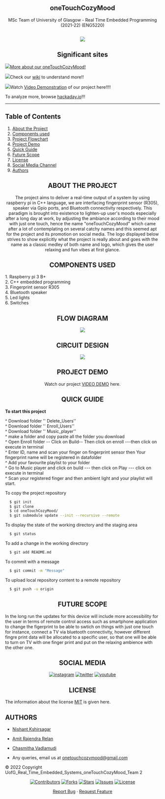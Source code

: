 <div align="center">
 
## oneTouchCozyMood

 <div align="center">
  
  MSc Team of University of Glasgow - Real Time Embedded Programming (2021-22) (ENG5220)
 
  
  
  
   
  
 ![](https://github.com/Nishant-web/oneTouchCozyMood/blob/main/Logos/IMG_0050.jpg)
 ----
  
  
  
## **Significant sites**
  
  
  <div align="left">
   
  
  
   ![](https://github.com/Nishant-web/oneTouchCozyMood/blob/main/Logos/kiss-face-emoji.jpg)[More about our oneTouchCozyMood!](https://github.com/Nishant-web/oneTouchCozyMood)
  
   ![](https://github.com/Nishant-web/oneTouchCozyMood/blob/main/Logos/emoticon.jpg)Check our [wiki](https://github.com/Nishant-web/oneTouchCozyMood/wiki) to understand more!!
  
   ![](https://github.com/Nishant-web/oneTouchCozyMood/blob/main/Logos/thumbup_good_emoticon-512.jpg)Watch [Video Demonstration](https://www.youtube.com/channel/UCGz5qoQ1cUQMT-c8PuJZ9TA) of our project here!!!!
  
   To analyze more, browse [hackaday.io](https://hackaday.io/project/184873-one-touch-cozy-mood)!!!
  
 -----
   
 <div align="left">
 
 ## **Table of Contents**
 
 <div align="left">
  
 1. [About the Project](#about-the-project) <br/>
 2. [Components used](#components-used) <br/>
 2. [Project Flowchart](#flow-diagram) <br/>
 3. [Project Demo](#project-demo) <br/>
 4. [Quick Guide](#quick-guide) <br/>
 5. [Future Scope](#future-scope) <br/>
 6. [License](#license) <br/>
 7. [Social Media Channel](#social-media) <br/>
 8. [Authors](#authors) <br/>
 
  
 
  
  
  <div align="center">
   
 ## **ABOUT THE PROJECT**
  
  The project aims to deliver a real-time output of a system by using raspberry pi in C++ language, we are interfacing fingerprint sensor (R305), speaker via Gpio ports, and Bluetooth connectivity respectively. This paradigm is brought into existence to lighten-up user's moods especially after a long day at work, by adjusting the ambiance according to their mood with just one touch, hence the name "oneTouchCozyMood" which came after a lot of contemplating on several catchy names and this seemed apt for the project and its promotion on social media. The logo displayed below strives to show explicitly what the project is really about and goes with the name as a classic medley of both name and logo, which gives the user relaxing and fun vibes at first glance.


   
  ## **COMPONENTS USED**
 
 <div align="left">
 1. Raspberry pi 3 B+ <br/>
 2. C++ embedded programming  <br/>
 3. Fingerprint sensor R305  <br/>
 4. Bluetooth speaker  <br/>
 5. Led lights <br/>
 6. Switches <br/>
 

  
<div align="center">
 
## **FLOW DIAGRAM**
   
  ![](https://github.com/Nishant-web/oneTouchCozyMood/blob/main/Logos/df84aa7c-3fcc-4fed-8a76-738bd423b2a5.jpg)
  
 <div align="center"> 
  
  
## **CIRCUIT DESIGN** 

![](https://github.com/Nishant-web/oneTouchCozyMood/blob/main/1EEF1B91-5769-496E-8CA6-E3CD94541B67.jpeg)
 
 <div align="center">
 
## **PROJECT DEMO**  
  Watch our project [VIDEO DEMO](https://www.youtube.com/watch?v=O_imgMwheiM) here.

  

## **QUICK GUIDE** 
  <div align="left">
   
  
   **To start this project**
 
   ^ Download folder '' Delete_Users'' <br/>
   ^ Download folder '' Enroll_Users'' <br/>
   ^ Download folder '' Music_player'' <br/>
   ^ make a folder and copy paste all the folder you download <br/>
   ^ Open Enroll folder -- Click on Build-- Then click on enroll ---then click on execute in terminal <br/>
   ^ Enter ID, name and scan your finger on fingerprint sensor then Your fingerprint name will be registered in datafolder <br/>
   ^ Add your favourite playlist to your folder <br/>
   ^ Go to Music player and click on build --- then click on Play --- click on execute in terminal <br/>
   ^ Scan your registered finger and then ambient light and your playlist will start. <br/>
   

  To copy the project repository

```bash
  $ git init 
  $ git clone 
  $ cd oneTouchCozyMood/
  $ git submodule update --init --recursive --remote 
```
To display the state of the working directory and the staging area

```bash
  $ git status
```
To add a change in the working directory 

```bash
  $ git add README.md
```
To commit with a message

```bash
  $ git commit -m "Message"
```
To upload local repository content to a remote repository

```bash
  $ git push -u origin
```
  
 
<div align="center">
     
## **FUTURE SCOPE**
  
   <div align="left">
  In the long run the updates for this device will include more accessibility for the user in terms of remote control access such as smartphone application to change the figerprint to be able to swtich on things with just one touch for instance, connect a TV via bluetooth connectivity, however different fingre print data will be allocated to a specific user, so that one will be able to turn on TV with one finger print and put on the relaxing ambience with the other one.
  
  <div align="center">
  
   
   
## **SOCIAL MEDIA**
<div align="center">
 
 [![instagram](https://upload.wikimedia.org/wikipedia/commons/thumb/a/a5/Instagram_icon.png/50px-Instagram_icon.png)](https://www.instagram.com/one_touch_cozy_mood/)
 [![twitter](https://github.com/Nishant-web/oneTouchCozyMood/blob/main/Logos/Twitter.jpg)](https://twitter.com/touch_cozy_mood)
 [![youtube](https://github.com/Nishant-web/oneTouchCozyMood/blob/main/Logos/Youtube%20(2).jpg)](https://www.youtube.com/channel/UCGz5qoQ1cUQMT-c8PuJZ9TA)
 
  
 
## **LICENSE**
<div align="left">
 
 The information about the license [MIT](https://choosealicense.com/licenses/mit/) is given here.
 
  
 
 
   
 ## **AUTHORS**
  
 <div align="left">
  
   * [Nishant Kshirsagar](https://github.com/Nishant-web)   </br>
   * [Amit Rajendra Relan](https://github.com/amitrelan238) </br>
   * [Chasmitha Vadlamudi](https://github.com/Chasmithav)   </br>
   
   * Any queries, email us at [onetouchcozymood@gmail.com](https://outlook.office365.com/mail/deeplink/compose?mailtouri=mailto%3Aonetouchcozymood%40gmail.com)

  
  
   
  © 2022 Copyright UofG_Real_Time_Embedded_Systems_oneTouchCozyMood_Team 2
   
 <div align="center">
  
  [![Contributors](https://img.shields.io/github/contributors/andretsolkas/oneTouchCozyMood.svg?style=for-the-badge)](https://github.com/andretsolkas/oneTouchCozyMood/graphs/contributors)
  [![Forks](https://img.shields.io/github/forks/andretsolkas/oneTouchCozyMood.svg?style=for-the-badge)](https://github.com/andretsolkas/oneTouchCozyMood/network/members)
  [![Stars](https://img.shields.io/github/stars/andretsolkas/oneTouchCozyMood.svg?style=for-the-badge)](https://github.com/andretsolkas/oneTouchCozyMood/stargazers)
  [![Issues](https://img.shields.io/github/issues/andretsolkas/oneTouchCozyMood.svg?style=for-the-badge)](https://github.com/andretsolkas/oneTouchCozyMood/issues)
  [![License](https://img.shields.io/github/license/andretsolkas/oneTouchCozyMood.svg?style=for-the-badge)](https://github.com/andretsolkas/oneTouchCozyMood/blob/main/LICENSE)
  
</div>

<div align="center">
  
  <a href="https://github.com/andretsolkas/oneTouchCozyMood/issues">Report Bug</a>
  ·
  <a href="https://github.com/andretsolkas/oneTouchCozyMood/issues">Request Feature</a>
  
</div>
